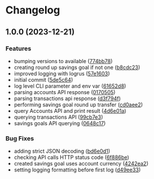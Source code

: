 # Changelog

## 1.0.0 (2023-12-21)


### Features

* bumping versions to available ([774bb78](https://github.com/DeveloperC286/starlingbanktechnicalchallenge/commit/774bb78ab60179e91817125547ed75fbf2acf5f6))
* creating round up savings goal if not one ([b8cdc23](https://github.com/DeveloperC286/starlingbanktechnicalchallenge/commit/b8cdc236be66fc7b679870536d01b8b8e7b08f4a))
* improved logging with logrus ([57e1603](https://github.com/DeveloperC286/starlingbanktechnicalchallenge/commit/57e1603aa157d79b96487c6ac85886272e81b6dd))
* initial commit ([5de5c64](https://github.com/DeveloperC286/starlingbanktechnicalchallenge/commit/5de5c644d0108034980b89b83395f0646852cf4f))
* log level CLI parameter and env var ([61652d8](https://github.com/DeveloperC286/starlingbanktechnicalchallenge/commit/61652d83ceba0ec664d6095aac317e173654809d))
* parsing accounts API response ([0170505](https://github.com/DeveloperC286/starlingbanktechnicalchallenge/commit/01705059bb9671372b12fef4b75023f0deb05406))
* parsing transactions api response ([d3f794f](https://github.com/DeveloperC286/starlingbanktechnicalchallenge/commit/d3f794fab2cd3148d05aa1368ad37bdd674b1783))
* performing savings goal round up transfer ([cd0aee2](https://github.com/DeveloperC286/starlingbanktechnicalchallenge/commit/cd0aee212f045f1917197d2b7036e454bb90ceaf))
* query Accounts API and print result ([4d6e01a](https://github.com/DeveloperC286/starlingbanktechnicalchallenge/commit/4d6e01afb7214af6a71f965d55f86df8ecb7b49d))
* querying transactions API ([99cb7e3](https://github.com/DeveloperC286/starlingbanktechnicalchallenge/commit/99cb7e392af54c33008d690bcc3415f6f3dca6b9))
* savings goals API querying ([0648c17](https://github.com/DeveloperC286/starlingbanktechnicalchallenge/commit/0648c1716ba5a1a752803dcb1283702ba891b747))


### Bug Fixes

* adding strict JSON decoding ([bd6e0d1](https://github.com/DeveloperC286/starlingbanktechnicalchallenge/commit/bd6e0d1584b3ab31939996d8deb5540342a2e872))
* checking API calls HTTP status code ([6f886be](https://github.com/DeveloperC286/starlingbanktechnicalchallenge/commit/6f886bef7d6b85735fada9e5b8627ef5d10e3990))
* created savings goal uses account currency ([4242ea2](https://github.com/DeveloperC286/starlingbanktechnicalchallenge/commit/4242ea266f6a9365cd470dd8d053744be998d799))
* setting logging formatting before first log ([d49ee33](https://github.com/DeveloperC286/starlingbanktechnicalchallenge/commit/d49ee331a8f66bf7a2fa47fce30ce51d2d4fafe2))
